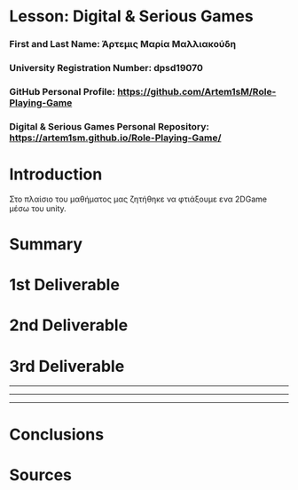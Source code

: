 # Lesson: Digital & Serious Games

### First and Last Name: Άρτεμις Μαρία Μαλλιακούδη
### University Registration Number: dpsd19070
### GitHub Personal Profile: https://github.com/Artem1sM/Role-Playing-Game
### Digital & Serious Games Personal Repository: https://artem1sm.github.io/Role-Playing-Game/

# Introduction

Στο πλαίσιο του μαθήματος μας ζητήθηκε να φτιάξουμε ενα 2DGame μέσω του unity. 

# Summary


# 1st Deliverable



# 2nd Deliverable



# 3rd Deliverable 

____________________________________________________________________________________________________________________________________________________________

____________________________________________________________________________________________________________________________________________________________

___________________________________________________________________________________________________________________________________________________________





# Conclusions


# Sources
